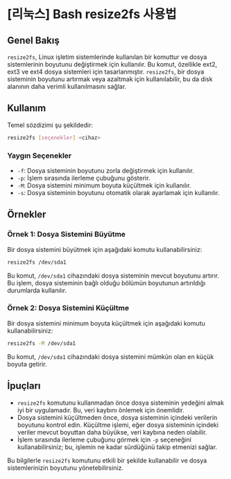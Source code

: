 # [리눅스] Bash resize2fs 사용법

## Genel Bakış
`resize2fs`, Linux işletim sistemlerinde kullanılan bir komuttur ve dosya sistemlerinin boyutunu değiştirmek için kullanılır. Bu komut, özellikle ext2, ext3 ve ext4 dosya sistemleri için tasarlanmıştır. `resize2fs`, bir dosya sisteminin boyutunu artırmak veya azaltmak için kullanılabilir, bu da disk alanının daha verimli kullanılmasını sağlar.

## Kullanım
Temel sözdizimi şu şekildedir:

```bash
resize2fs [seçenekler] <cihaz>
```

### Yaygın Seçenekler
- `-f`: Dosya sisteminin boyutunu zorla değiştirmek için kullanılır.
- `-p`: İşlem sırasında ilerleme çubuğunu gösterir.
- `-M`: Dosya sistemini minimum boyuta küçültmek için kullanılır.
- `-s`: Dosya sisteminin boyutunu otomatik olarak ayarlamak için kullanılır.

## Örnekler
### Örnek 1: Dosya Sistemini Büyütme
Bir dosya sistemini büyütmek için aşağıdaki komutu kullanabilirsiniz:

```bash
resize2fs /dev/sda1
```
Bu komut, `/dev/sda1` cihazındaki dosya sisteminin mevcut boyutunu artırır. Bu işlem, dosya sisteminin bağlı olduğu bölümün boyutunun artırıldığı durumlarda kullanılır.

### Örnek 2: Dosya Sistemini Küçültme
Bir dosya sistemini minimum boyuta küçültmek için aşağıdaki komutu kullanabilirsiniz:

```bash
resize2fs -M /dev/sda1
```
Bu komut, `/dev/sda1` cihazındaki dosya sistemini mümkün olan en küçük boyuta getirir.

## İpuçları
- `resize2fs` komutunu kullanmadan önce dosya sisteminin yedeğini almak iyi bir uygulamadır. Bu, veri kaybını önlemek için önemlidir.
- Dosya sistemini küçültmeden önce, dosya sisteminin içindeki verilerin boyutunu kontrol edin. Küçültme işlemi, eğer dosya sisteminin içindeki veriler mevcut boyuttan daha büyükse, veri kaybına neden olabilir.
- İşlem sırasında ilerleme çubuğunu görmek için `-p` seçeneğini kullanabilirsiniz; bu, işlemin ne kadar sürdüğünü takip etmenizi sağlar.

Bu bilgilerle `resize2fs` komutunu etkili bir şekilde kullanabilir ve dosya sistemlerinizin boyutunu yönetebilirsiniz.